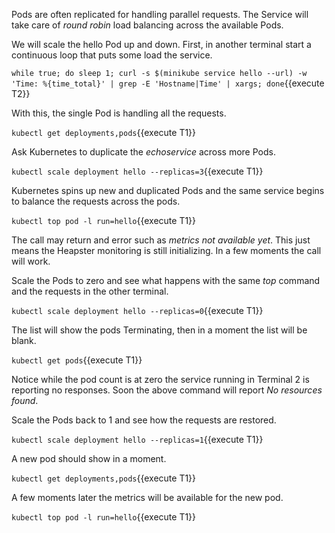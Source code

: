 Pods are often replicated for handling parallel requests. The Service will take care of _round robin_ load balancing across the available Pods.

We will scale the hello Pod up and down. First, in another terminal start a continuous loop that puts some load the service.

`while true; do sleep 1; curl -s $(minikube service hello --url) -w 'Time: %{time_total}' | grep -E 'Hostname|Time' | xargs; done`{{execute T2}}

With this, the single Pod is handling all the requests.

`kubectl get deployments,pods`{{execute T1}}

Ask Kubernetes to duplicate the _echoservice_ across more Pods.

`kubectl scale deployment hello --replicas=3`{{execute T1}}

Kubernetes spins up new and duplicated Pods and the same service begins to balance the requests across the pods.

`kubectl top pod -l run=hello`{{execute T1}}

The call may return and error such as _metrics not available yet_. This just means the Heapster monitoring is still initializing. In a few moments the call will work.

Scale the Pods to zero and see what happens with the same _top_ command and the requests in the other terminal.

`kubectl scale deployment hello --replicas=0`{{execute T1}}

The list will show the pods Terminating, then in a moment the list will be blank.

`kubectl get pods`{{execute T1}}

Notice while the pod count is at zero the service running in Terminal 2 is reporting no responses. Soon the above command will report _No resources found_.

Scale the Pods back to 1 and see how the requests are restored.

`kubectl scale deployment hello --replicas=1`{{execute T1}}

A new pod should show in a moment.

`kubectl get deployments,pods`{{execute T1}}

A few moments later the metrics will be available for the new pod.

`kubectl top pod -l run=hello`{{execute T1}}
